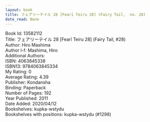```yaml
---
layout: book
title: フェアリーテイル 28 [Fearī Teiru 28] (Fairy Tail,  no. 28)
date_read: None
---
```


Book Id: 13582112<br />
Title: フェアリーテイル 28 [Fearī Teiru 28] (Fairy Tail, #28)<br />
Author: Hiro Mashima<br />
Author l-f: Mashima, Hiro<br />
Additional Authors: <br />
ISBN: 4063845338<br />
ISBN13: 9784063845334<br />
My Rating: 0<br />
Average Rating: 4.39<br />
Publisher: Kondansha <br />
Binding: Paperback<br />
Number of Pages: 192<br />
Year Published: 2011<br />
Date Added: 2020/04/12<br />
Bookshelves: kupka-wstydu<br />
Bookshelves with positions: kupka-wstydu (#1298)<br />

